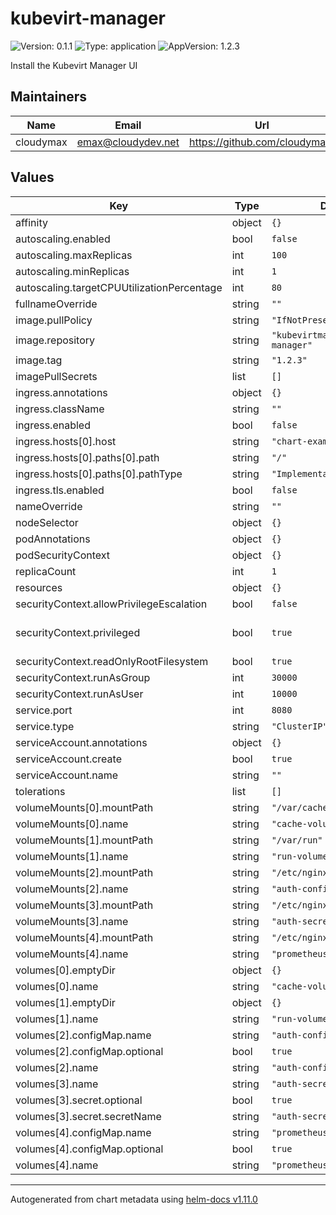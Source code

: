 # kubevirt-manager

![Version: 0.1.1](https://img.shields.io/badge/Version-0.1.1-informational?style=flat-square) ![Type: application](https://img.shields.io/badge/Type-application-informational?style=flat-square) ![AppVersion: 1.2.3](https://img.shields.io/badge/AppVersion-1.2.3-informational?style=flat-square)

Install the Kubevirt Manager UI

## Maintainers

| Name | Email | Url |
| ---- | ------ | --- |
| cloudymax | <emax@cloudydev.net> | <https://github.com/cloudymax/> |

## Values

| Key | Type | Default | Description |
|-----|------|---------|-------------|
| affinity | object | `{}` |  |
| autoscaling.enabled | bool | `false` |  |
| autoscaling.maxReplicas | int | `100` |  |
| autoscaling.minReplicas | int | `1` |  |
| autoscaling.targetCPUUtilizationPercentage | int | `80` |  |
| fullnameOverride | string | `""` |  |
| image.pullPolicy | string | `"IfNotPresent"` |  |
| image.repository | string | `"kubevirtmanager/kubevirt-manager"` |  |
| image.tag | string | `"1.2.3"` |  |
| imagePullSecrets | list | `[]` |  |
| ingress.annotations | object | `{}` |  |
| ingress.className | string | `""` |  |
| ingress.enabled | bool | `false` |  |
| ingress.hosts[0].host | string | `"chart-example.local"` |  |
| ingress.hosts[0].paths[0].path | string | `"/"` |  |
| ingress.hosts[0].paths[0].pathType | string | `"ImplementationSpecific"` |  |
| ingress.tls.enabled | bool | `false` |  |
| nameOverride | string | `""` |  |
| nodeSelector | object | `{}` |  |
| podAnnotations | object | `{}` |  |
| podSecurityContext | object | `{}` |  |
| replicaCount | int | `1` |  |
| resources | object | `{}` |  |
| securityContext.allowPrivilegeEscalation | bool | `false` |  |
| securityContext.privileged | bool | `true` | sets the container to privileged |
| securityContext.readOnlyRootFilesystem | bool | `true` |  |
| securityContext.runAsGroup | int | `30000` |  |
| securityContext.runAsUser | int | `10000` |  |
| service.port | int | `8080` |  |
| service.type | string | `"ClusterIP"` |  |
| serviceAccount.annotations | object | `{}` |  |
| serviceAccount.create | bool | `true` |  |
| serviceAccount.name | string | `""` |  |
| tolerations | list | `[]` |  |
| volumeMounts[0].mountPath | string | `"/var/cache/nginx"` |  |
| volumeMounts[0].name | string | `"cache-volume"` |  |
| volumeMounts[1].mountPath | string | `"/var/run"` |  |
| volumeMounts[1].name | string | `"run-volume"` |  |
| volumeMounts[2].mountPath | string | `"/etc/nginx/auth.d/"` |  |
| volumeMounts[2].name | string | `"auth-config"` |  |
| volumeMounts[3].mountPath | string | `"/etc/nginx/secret.d/"` |  |
| volumeMounts[3].name | string | `"auth-secret"` |  |
| volumeMounts[4].mountPath | string | `"/etc/nginx/location.d/"` |  |
| volumeMounts[4].name | string | `"prometheus-config"` |  |
| volumes[0].emptyDir | object | `{}` |  |
| volumes[0].name | string | `"cache-volume"` |  |
| volumes[1].emptyDir | object | `{}` |  |
| volumes[1].name | string | `"run-volume"` |  |
| volumes[2].configMap.name | string | `"auth-config"` |  |
| volumes[2].configMap.optional | bool | `true` |  |
| volumes[2].name | string | `"auth-config"` |  |
| volumes[3].name | string | `"auth-secret"` |  |
| volumes[3].secret.optional | bool | `true` |  |
| volumes[3].secret.secretName | string | `"auth-secret"` |  |
| volumes[4].configMap.name | string | `"prometheus-config"` |  |
| volumes[4].configMap.optional | bool | `true` |  |
| volumes[4].name | string | `"prometheus-config"` |  |

----------------------------------------------
Autogenerated from chart metadata using [helm-docs v1.11.0](https://github.com/norwoodj/helm-docs/releases/v1.11.0)
